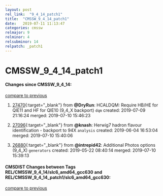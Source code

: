 ```yaml
---
layout: post
rel_link:  "9_4_14_patch1"
title:  "CMSSW_9_4_14_patch1"
date:   2019-07-11 11:13:47
categories: cmssw
relmajor: 9
relminor: 4
relsubminor: 14
relpatch: _patch1
---
```


# CMSSW_9_4_14_patch1
#### Changes since CMSSW_9_4_14:
[compare to previous](https://github.com/cms-sw/cmssw/compare/CMSSW_9_4_14...CMSSW_9_4_14_patch1)



1. [27470](http://github.com/cms-sw/cmssw/pull/27470){:target="_blank"}  from **@DryRun**: HCALDQM: Require HB/HE for QIE11 and HF for QIE10 (9_4_X backport) `dqm`  created: 2019-07-09 21:16:24 merged: 2019-07-10 15:46:23



2. [27096](http://github.com/cms-sw/cmssw/pull/27096){:target="_blank"}  from **@knash**: Herwig7 hadron flavour identification - backport to 94X `analysis`  created: 2019-06-04 16:53:04 merged: 2019-07-10 15:40:06



3. [26880](http://github.com/cms-sw/cmssw/pull/26880){:target="_blank"}  from **@intrepid42**: Additional Photos options (9_4_X) `generators`  created: 2019-05-22 08:40:14 merged: 2019-07-10 15:39:13



#### CMSDIST Changes between Tags REL/CMSSW_9_4_14/slc6_amd64_gcc630 and REL/CMSSW_9_4_14_patch1/slc6_amd64_gcc630:
[compare to previous](https://github.com/cms-sw/cmsdist/compare/REL/CMSSW_9_4_14/slc6_amd64_gcc630...REL/CMSSW_9_4_14_patch1/slc6_amd64_gcc630)


